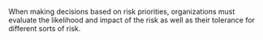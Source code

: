 When making decisions based on risk priorities, organizations must evaluate the likelihood and impact of the risk as well as their tolerance for different sorts of risk.